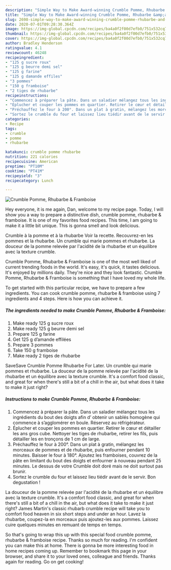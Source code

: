 ```yaml
---
description: "Simple Way to Make Award-winning Crumble Pomme, Rhubarbe &amp;amp; Framboise"
title: "Simple Way to Make Award-winning Crumble Pomme, Rhubarbe &amp;amp; Framboise"
slug: 2698-simple-way-to-make-award-winning-crumble-pomme-rhubarbe-and-amp-framboise
date: 2020-07-01T09:28:30.364Z
image: https://img-global.cpcdn.com/recipes/ba4a0f2f00d7efb0/751x532cq70/crumble-pomme-rhubarbe-framboise-photo-principale-de-la-recette.jpg
thumbnail: https://img-global.cpcdn.com/recipes/ba4a0f2f00d7efb0/751x532cq70/crumble-pomme-rhubarbe-framboise-photo-principale-de-la-recette.jpg
cover: https://img-global.cpcdn.com/recipes/ba4a0f2f00d7efb0/751x532cq70/crumble-pomme-rhubarbe-framboise-photo-principale-de-la-recette.jpg
author: Bradley Henderson
ratingvalue: 4.1
reviewcount: 46248
recipeingredient:
- "125 g sucre roux"
- "125 g beurre demi sel"
- "125 g farine"
- "125 g damande effiles"
- "3 pommes"
- "150 g framboise"
- "2 tiges de rhubarbe"
recipeinstructions:
- "Commencez à préparer la pâte. Dans un saladier mélangez tous les ingrédients du bout des doigts afin d’ obtenir un sablés homogène qui commence à s’agglomérer en boule. Réservez au réfrigérateur."
- "Éplucher et couper les pommes en quartier. Retirer le cœur et détailler les ans gros cube. Nettoyer les tiges de rhubarbe, retirer les fils, puis détailler les en tronçons de 1 cm de large."
- "Préchauffez le four à 200°. Dans un plat à gratin, mélangez les morceaux de pommes et de rhubarbe, puis enfourner pendant 10 minutes. Baisser le four à 180°. Ajoutez les framboises, couvrez de la pâte en limitant du bout des doigts et enfourner à nouveau pendant 25 minutes. Le dessus de votre Crumble doit doré mais ne doit surtout pas brunir."
- "Sortez le crumble du four et laissez lieu tiédir avant de le servir. Bon degustation !"
categories:
- Recipe
tags:
- crumble
- pomme
- rhubarbe

katakunci: crumble pomme rhubarbe 
nutrition: 221 calories
recipecuisine: American
preptime: "PT10M"
cooktime: "PT41M"
recipeyield: "3"
recipecategory: Lunch

---
```



![Crumble Pomme, Rhubarbe &amp; Framboise](https://img-global.cpcdn.com/recipes/ba4a0f2f00d7efb0/751x532cq70/crumble-pomme-rhubarbe-framboise-photo-principale-de-la-recette.jpg)

Hey everyone, it is me again, Dan, welcome to my recipe page. Today, I will show you a way to prepare a distinctive dish, crumble pomme, rhubarbe &amp; framboise. It is one of my favorites food recipes. This time, I am going to make it a little bit unique. This is gonna smell and look delicious.

Crumble à la pomme et à la rhubarbe Voir la recette. Recouvrez-en les pommes et la rhubarbe. Un crumble qui marie pommes et rhubarbe. La douceur de la pomme relevée par l&#39;acidité de la rhubarbe et un équilibre avec la texture crumble.

Crumble Pomme, Rhubarbe &amp; Framboise is one of the most well liked of current trending foods in the world. It's easy, it's quick, it tastes delicious. It's enjoyed by millions daily. They're nice and they look fantastic. Crumble Pomme, Rhubarbe &amp; Framboise is something that I have loved my whole life.


To get started with this particular recipe, we have to prepare a few ingredients. You can cook crumble pomme, rhubarbe &amp; framboise using 7 ingredients and 4 steps. Here is how you can achieve it.

<!--inarticleads1-->

##### The ingredients needed to make Crumble Pomme, Rhubarbe &amp; Framboise:

1. Make ready 125 g sucre roux
1. Make ready 125 g beurre demi sel
1. Prepare 125 g farine
1. Get 125 g d’amande effilées
1. Prepare 3 pommes
1. Take 150 g framboise
1. Make ready 2 tiges de rhubarbe


SaveSave Crumble Pomme Rhubarbe For Later. Un crumble qui marie pommes et rhubarbe. La douceur de la pomme relevée par l&#39;acidité de la rhubarbe et un équilibre avec la texture crumble. It&#39;s a comfort food classic, and great for when there&#39;s still a bit of a chill in the air, but what does it take to make it just right? 

<!--inarticleads2-->

##### Instructions to make Crumble Pomme, Rhubarbe &amp; Framboise:

1. Commencez à préparer la pâte. Dans un saladier mélangez tous les ingrédients du bout des doigts afin d’ obtenir un sablés homogène qui commence à s’agglomérer en boule. Réservez au réfrigérateur.
1. Éplucher et couper les pommes en quartier. Retirer le cœur et détailler les ans gros cube. Nettoyer les tiges de rhubarbe, retirer les fils, puis détailler les en tronçons de 1 cm de large.
1. Préchauffez le four à 200°. Dans un plat à gratin, mélangez les morceaux de pommes et de rhubarbe, puis enfourner pendant 10 minutes. Baisser le four à 180°. Ajoutez les framboises, couvrez de la pâte en limitant du bout des doigts et enfourner à nouveau pendant 25 minutes. Le dessus de votre Crumble doit doré mais ne doit surtout pas brunir.
1. Sortez le crumble du four et laissez lieu tiédir avant de le servir. Bon degustation !


La douceur de la pomme relevée par l&#39;acidité de la rhubarbe et un équilibre avec la texture crumble. It&#39;s a comfort food classic, and great for when there&#39;s still a bit of a chill in the air, but what does it take to make it just right? James Martin&#39;s classic rhubarb crumble recipe will take you to comfort food heaven in six short steps and under an hour. Lavez la rhubarbe, coupez-la en morceaux puis ajoutez-les aux pommes. Laissez cuire quelques minutes en remuant de temps en temps. 

So that's going to wrap this up with this special food crumble pomme, rhubarbe &amp; framboise recipe. Thanks so much for reading. I'm confident you can make this at home. There is gonna be more interesting food in home recipes coming up. Remember to bookmark this page in your browser, and share it to your loved ones, colleague and friends. Thanks again for reading. Go on get cooking!
